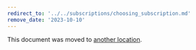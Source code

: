 ```yaml
---
redirect_to: '../../subscriptions/choosing_subscription.md'
remove_date: '2023-10-10'
---
```


This document was moved to [another location](../../subscriptions/choosing_subscription.md).

<!-- This redirect file can be deleted after <2023-10-10>. -->
<!-- Redirects that point to other docs in the same project expire in three months. -->
<!-- Redirects that point to docs in a different project or site (for example, link is not relative and starts with `https:`) expire in one year. -->
<!-- Before deletion, see: https://docs.gitlab.com/ee/development/documentation/redirects.html -->
